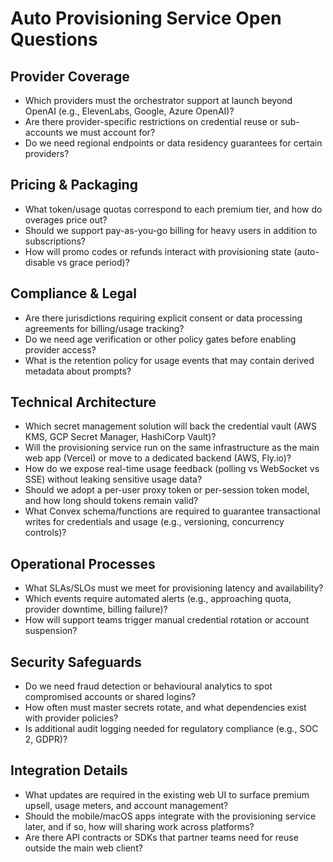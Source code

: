 # Auto Provisioning Service Open Questions

## Provider Coverage
- Which providers must the orchestrator support at launch beyond OpenAI (e.g., ElevenLabs, Google, Azure OpenAI)?
- Are there provider-specific restrictions on credential reuse or sub-accounts we must account for?
- Do we need regional endpoints or data residency guarantees for certain providers?

## Pricing & Packaging
- What token/usage quotas correspond to each premium tier, and how do overages price out?
- Should we support pay-as-you-go billing for heavy users in addition to subscriptions?
- How will promo codes or refunds interact with provisioning state (auto-disable vs grace period)?

## Compliance & Legal
- Are there jurisdictions requiring explicit consent or data processing agreements for billing/usage tracking?
- Do we need age verification or other policy gates before enabling provider access?
- What is the retention policy for usage events that may contain derived metadata about prompts?

## Technical Architecture
- Which secret management solution will back the credential vault (AWS KMS, GCP Secret Manager, HashiCorp Vault)?
- Will the provisioning service run on the same infrastructure as the main web app (Vercel) or move to a dedicated backend (AWS, Fly.io)?
- How do we expose real-time usage feedback (polling vs WebSocket vs SSE) without leaking sensitive usage data?
- Should we adopt a per-user proxy token or per-session token model, and how long should tokens remain valid?
- What Convex schema/functions are required to guarantee transactional writes for credentials and usage (e.g., versioning, concurrency controls)?

## Operational Processes
- What SLAs/SLOs must we meet for provisioning latency and availability?
- Which events require automated alerts (e.g., approaching quota, provider downtime, billing failure)?
- How will support teams trigger manual credential rotation or account suspension?

## Security Safeguards
- Do we need fraud detection or behavioural analytics to spot compromised accounts or shared logins?
- How often must master secrets rotate, and what dependencies exist with provider policies?
- Is additional audit logging needed for regulatory compliance (e.g., SOC 2, GDPR)?

## Integration Details
- What updates are required in the existing web UI to surface premium upsell, usage meters, and account management?
- Should the mobile/macOS apps integrate with the provisioning service later, and if so, how will sharing work across platforms?
- Are there API contracts or SDKs that partner teams need for reuse outside the main web client?
